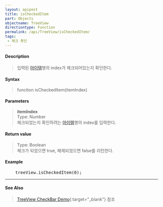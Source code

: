 ```yaml
---
layout: apipost
title: isCheckedItem
part: Objects
objectname: TreeView
directiontype: Function
permalink: /api/TreeView/isCheckedItem/
tags:
 - 체크 확인
---
```



#### Description

> 입력된 [아이템](/api/features/Grid%20Item/)행의 index가 체크되어있는지 확인한다.

#### Syntax

> function isCheckedItem(itemIndex)  

#### Parameters

> **itemIndex**  
> Type: Number  
> 체크되었는지 확인하려는 [아이템](/api/features/Grid%20Item/)행의 index를 입력한다.  

#### Return value

> Type: Boolean  
> 체크가 되었으면 true, 해제되었으면 false를 리턴한다.  

#### Example

<pre class="prettyprint">
    treeView.isCheckedItem(0);    
</pre>

---

#### See Also

> [TreeView CheckBar Demo](http://demo.realgrid.net/Demo/TreeCheckBar){:target="_blank"} 참조    
